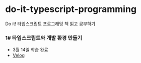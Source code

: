 # do-it-typescript-programming
Do it! 타입스크립트 프로그래밍 책 읽고 공부하기

### 1# 타입스크립트와 개발 환경 만들기 
- 3월 14일 학습 완료 
- [Velog](https://velog.io/@junghyeonsu/%ED%83%80%EC%9E%85%EC%8A%A4%ED%81%AC%EB%A6%BD%ED%8A%B8-%ED%94%84%EB%A1%9C%EA%B7%B8%EB%9E%98%EB%B0%8D-1-%ED%83%80%EC%9E%85%EC%8A%A4%ED%81%AC%EB%A6%BD%ED%8A%B8%EC%99%80-%EA%B0%9C%EB%B0%9C-%ED%99%98%EA%B2%BD-%EB%A7%8C%EB%93%A4%EA%B8%B0)
